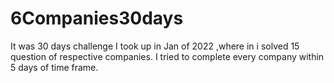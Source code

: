 # 6Companies30days

It was 30 days challenge I took up in Jan of 2022 ,where in i solved 15 question of respective companies. I tried to complete every company within 5 days of time frame.
